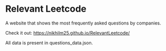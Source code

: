 # Relevant Leetcode
A website that shows the most frequently asked questions by companies. 

Check it out: https://nikhilm25.github.io/RelevantLeetcode/

All data is present in questions_data.json.
